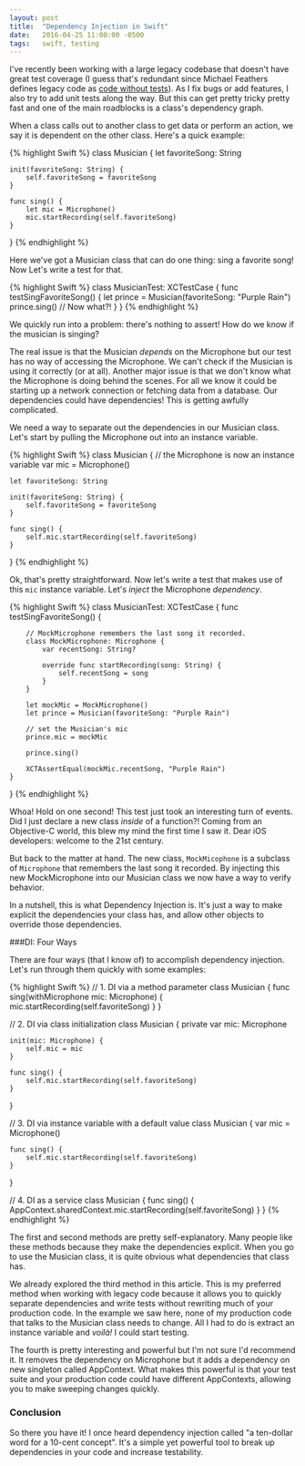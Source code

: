 ```yaml
---
layout: post
title:  "Dependency Injection in Swift"
date:   2016-04-25 11:00:00 -0500
tags: 	swift, testing
---
```


I've recently been working with a large legacy codebase that doesn't have great test coverage (I guess that's redundant since Michael Feathers defines legacy code as [code without tests](https://en.wikipedia.org/wiki/Legacy_code)). As I fix bugs or add features, I also try to add unit tests along the way. But this can get pretty tricky pretty fast and one of the main roadblocks is a class's dependency graph.

<!--more-->

When a class calls out to another class to get data or perform an action, we say it is dependent on the other class. Here's a quick example:

{% highlight Swift %}
class Musician {
    let favoriteSong: String

    init(favoriteSong: String) {
        self.favoriteSong = favoriteSong
    }

    func sing() {
        let mic = Microphone()
        mic.startRecording(self.favoriteSong)
    }
}
{% endhighlight %}

Here we've got a Musician class that can do one thing: sing a favorite song! Now Let's write a test for that.

{% highlight Swift %}
class MusicianTest: XCTestCase {
    func testSingFavoriteSong() {
        let prince = Musician(favoriteSong: "Purple Rain")
        prince.sing()
        // Now what?!
    }
}
{% endhighlight %}

We quickly run into a problem: there's nothing to assert! How do we know if the musician is singing?

The real issue is that the Musician *depends* on the Microphone but our test has no way of accessing the Microphone. We can't check if the Musician is using it correctly (or at all). Another major issue is that we don't know what the Microphone is doing behind the scenes. For all we know it could be starting up a network connection or fetching data from a database. Our dependencies could have dependencies! This is getting awfully complicated.

We need a way to separate out the dependencies in our Musician class. Let's start by pulling the Microphone out into an instance variable.

{% highlight Swift %}
class Musician {
    // the Microphone is now an instance variable
    var mic = Microphone()

    let favoriteSong: String

    init(favoriteSong: String) {
        self.favoriteSong = favoriteSong
    }

    func sing() {
        self.mic.startRecording(self.favoriteSong)
    }
}
{% endhighlight %}

Ok, that's pretty straightforward. Now let's write a test that makes use of this `mic` instance variable. Let's *inject* the Microphone *dependency*.

{% highlight Swift %}
class MusicianTest: XCTestCase {
    func testSingFavoriteSong() {

        // MockMicrophone remembers the last song it recorded.
        class MockMicrophone: Microphone {
            var recentSong: String?

            override func startRecording(song: String) {
                self.recentSong = song
            }
        }

        let mockMic = MockMicrophone()
        let prince = Musician(favoriteSong: "Purple Rain")

        // set the Musician's mic
        prince.mic = mockMic

        prince.sing()

        XCTAssertEqual(mockMic.recentSong, "Purple Rain")
    }
}
{% endhighlight %}

Whoa! Hold on one second! This test just took an interesting turn of events. Did I just declare a new class *inside* of a function?! Coming from an Objective-C world, this blew my mind the first time I saw it. Dear iOS developers: welcome to the 21st century.

But back to the matter at hand. The new class, `MockMicophone` is a subclass of `Microphone` that remembers the last song it recorded. By injecting this new MockMicrophone into our Musician class we now have a way to verify behavior.

In a nutshell, this is what Dependency Injection is. It's just a way to make explicit the dependencies your class has, and allow other objects to override those dependencies.

###DI: Four Ways

There are four ways (that I know of) to accomplish dependency injection. Let's run through them quickly with some examples:

{% highlight Swift %}
// 1. DI via a method parameter
class Musician {
    func sing(withMicrophone mic: Microphone) {
        mic.startRecording(self.favoriteSong)
    }
}

// 2. DI via class initialization
class Musician {
    private var mic: Microphone

    init(mic: Microphone) {
        self.mic = mic
    }

    func sing() {
        self.mic.startRecording(self.favoriteSong)
    }
}

// 3. DI via instance variable with a default value
class Musician {
    var mic = Microphone()

    func sing() {
        self.mic.startRecording(self.favoriteSong)
    }
}

// 4. DI as a service
class Musician {
    func sing() {
        AppContext.sharedContext.mic.startRecording(self.favoriteSong)
    }
}
{% endhighlight %}

The first and second methods are pretty self-explanatory. Many people like these methods because they make the dependencies explicit. When you go to use the Musician class, it is quite obvious what dependencies that class has.

We already explored the third method in this article. This is my preferred method when working with legacy code because it allows you to quickly separate dependencies and write tests without rewriting much of your production code. In the example we saw here, none of my production code that talks to the Musician class needs to change. All I had to do is extract an instance variable and *voilà!* I could start testing.

The fourth is pretty interesting and powerful but I'm not sure I'd recommend it. It removes the dependency on Microphone but it adds a dependency on new singleton called AppContext. What makes this powerful is that your test suite and your production code could have different AppContexts, allowing you to make sweeping changes quickly.

### Conclusion

So there you have it! I once heard dependency injection called "a ten-dollar word for a 10-cent concept". It's a simple yet powerful tool to break up dependencies in your code and increase testability.
